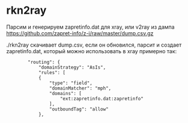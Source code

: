 # rkn2ray

Парсим и генерируем zapretinfo.dat для xray, или v2ray
из дампа https://github.com/zapret-info/z-i/raw/master/dump.csv.gz


./rkn2ray скачивает dump.csv, если он обновился, парсит и создает zapretinfo.dat, который можно использовать в xray
примерно так:

```
        "routing": {                   
            "domainStrategy": "AsIs",
            "rules": [                
            {         
                "type": "field",                                                                         
                "domainMatcher": "mph",
                "domains": [           
                    "ext:zapretinfo.dat:zapretinfo"
                ],
                "outboundTag": "allow"
            },       

```
